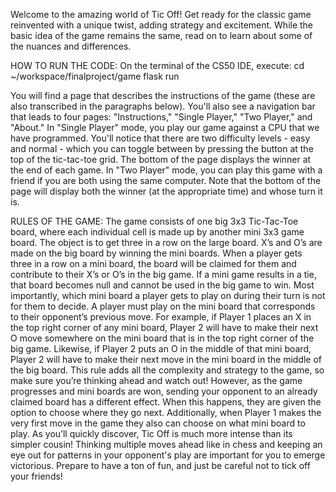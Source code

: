 Welcome to the amazing world of Tic Off! Get ready for the classic game reinvented with a unique twist, adding strategy and excitement.
While the basic idea of the game remains the same, read on to learn about some of the nuances and differences.

HOW TO RUN THE CODE:
On the terminal of the CS50 IDE, execute:
cd ~/workspace/finalproject/game
flask run

You will find a page that describes the instructions of the game (these are also transcribed in the paragraphs below). You'll also
see a navigation bar that leads to four pages: "Instructions," "Single Player," "Two Player," and "About." In "Single Player" mode,
you play our game against a CPU that we have programmed. You'll notice that there are two difficulty levels - easy and normal - which
you can toggle between by pressing the button at the top of the tic-tac-toe grid. The bottom of the page displays the winner at the end
of each game.
    In "Two Player" mode, you can play this game with a friend if you are both using the same computer. Note that the bottom of the page
will display both the winner (at the appropriate time) and whose turn it is.

RULES OF THE GAME:
    The game consists of one big 3x3 Tic-Tac-Toe board, where each individual cell is made up by another mini 3x3 game board. The object
is to get three in a row on the large board. X’s and O’s are made on the big board by winning the mini boards. When a player gets
three in a row on a mini board, the board will be claimed for them and contribute to their X’s or O’s in the big game. If a mini game
results in a tie, that board becomes null and cannot be used in the big game to win.
    Most importantly, which mini board a player gets to play on during their turn is not for them to decide. A player must play on the
mini board that corresponds to their opponent’s previous move. For example, if Player 1 places an X in the top right corner of any
mini board, Player 2 will have to make their next O move somewhere on the mini board that is in the top right corner of the big game.
Likewise, if Player 2 puts an O in the middle of that mini board, Player 2 will have to make their next move in the mini board in the
middle of the big board. This rule adds all the complexity and strategy to the game, so make sure you’re thinking ahead and watch out!
    However, as the game progresses and mini boards are won, sending your opponent to an already claimed board has a different effect.
When this happens, they are given the option to choose where they go next. Additionally, when Player 1 makes the very first move
in the game they also can choose on what mini board to play.
    As you’ll quickly discover, Tic Off is much more intense than its simpler cousin! Thinking multiple moves ahead like in chess and
keeping an eye out for patterns in your opponent's play are important for you to emerge victorious. Prepare to have a ton of fun, and
just be careful not to tick off your friends!